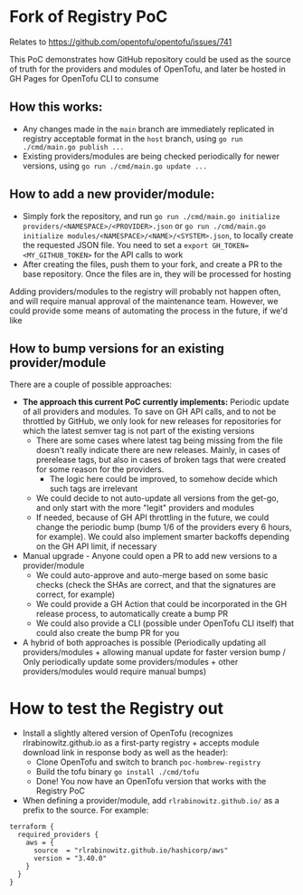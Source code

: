 # Fork of Registry PoC
Relates to https://github.com/opentofu/opentofu/issues/741

This PoC demonstrates how GitHub repository could be used as the source of truth for the providers and modules of OpenTofu, and later be hosted in GH Pages for OpenTofu CLI to consume

## How this works:

- Any changes made in the `main` branch are immediately replicated in registry acceptable format in the `host` branch, using `go run ./cmd/main.go publish ...`
- Existing providers/modules are being checked periodically for newer versions, using `go run ./cmd/main.go update ...`

## How to add a new provider/module:

- Simply fork the repository, and run `go run ./cmd/main.go initialize providers/<NAMESPACE>/<PROVIDER>.json` or `go run ./cmd/main.go initialize modules/<NAMESPACE>/<NAME>/<SYSTEM>.json`, to locally create the requested JSON file. You need to set a `export GH_TOKEN=<MY_GITHUB_TOKEN>` for the API calls to work
- After creating the files, push them to your fork, and create a PR to the base repository. Once the files are in, they will be processed for hosting

Adding providers/modules to the registry will probably not happen often, and will require manual approval of the maintenance team. However, we could provide some means of automating the process in the future, if we'd like

## How to bump versions for an existing provider/module

There are a couple of possible approaches:

- **The approach this current PoC currently implements:** Periodic update of all providers and modules. To save on GH API calls, and to not be throttled by GitHub, we only look for new releases for repositories for which the latest semver tag is not part of the existing versions
  - There are some cases where latest tag being missing from the file doesn't really indicate there are new releases. Mainly, in cases of prerelease tags, but also in cases of broken tags that were created for some reason for the providers.
    - The logic here could be improved, to somehow decide which such tags are irrelevant 
  - We could decide to not auto-update all versions from the get-go, and only start with the more "legit" providers and modules
  - If needed, because of GH API throttling in the future, we could change the periodic bump (bump 1/6 of the providers every 6 hours, for example). We could also implement smarter backoffs depending on the GH API limit, if necessary
- Manual upgrade - Anyone could open a PR to add new versions to a provider/module
  - We could auto-approve and auto-merge based on some basic checks (check the SHAs are correct, and that the signatures are correct, for example)
  - We could provide a GH Action that could be incorporated in the GH release process, to automatically create a bump PR
  - We could also provide a CLI (possible under OpenTofu CLI itself) that could also create the bump PR for you
- A hybrid of both approaches is possible (Periodically updating all providers/modules + allowing manual update for faster version bump / Only periodically update some providers/modules + other providers/modules would require manual bumps)

# How to test the Registry out

- Install a slightly altered version of OpenTofu (recognizes rlrabinowitz.github.io as a first-party registry + accepts module download link in response body as well as the header):
  - Clone OpenTofu and switch to branch `poc-hombrew-registry`
  - Build the tofu binary `go install ./cmd/tofu`
  - Done! You now have an OpenTofu version that works with the Registry PoC
- When defining a provider/module, add `rlrabinowitz.github.io/` as a prefix to the source. For example:
```hcl
terraform {
  required_providers {
    aws = {
      source  = "rlrabinowitz.github.io/hashicorp/aws"
      version = "3.40.0"
    }
  }
}
```

